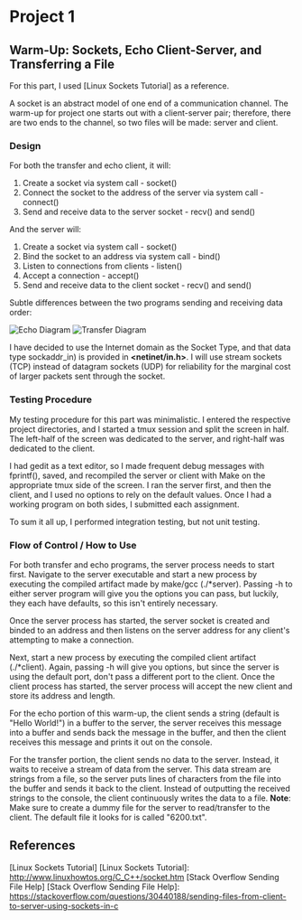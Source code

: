 # Project 1

## Warm-Up: __Sockets, Echo Client-Server, and Transferring a File__

For this part, I used [Linux Sockets Tutorial] as a reference.

A socket is an abstract model of one end of a communication channel. The warm-up for project one starts out with a client-server pair; therefore, there are two ends to the channel, so two files will be made: server and client.

### Design

For both the transfer and echo client, it will:

1. Create a socket via system call - socket()
2. Connect the socket to the address of the server via system call - connect()
3. Send and receive data to the server socket - recv() and send()

And the server will:

1. Create a socket via system call - socket()
2. Bind the socket to an address via system call - bind()
3. Listen to connections from clients - listen()
4. Accept a connection - accept()
5. Send and receive data to the client socket - recv() and send()

Subtle differences between the two programs sending and receiving data order:

![Echo Diagram](illustrations/echo_diagram.png)
![Transfer Diagram](illustrations/transfer_diagram.png)

I have decided to use the Internet domain as the Socket Type, and that data type sockaddr\_in) is provided in **<netinet/in.h>**. I will use stream sockets (TCP) instead of datagram sockets (UDP) for reliability for the marginal cost of larger packets sent through the socket.

### Testing Procedure

My testing procedure for this part was minimalistic. I entered the respective project directories, and I started a tmux session and split the screen in half. The left-half of the screen was dedicated to the server, and right-half was dedicated to the client.

I had gedit as a text editor, so I made frequent debug messages with fprintf(), saved, and recompiled the server or client with Make on the appropriate tmux side of the screen. I ran the server first, and then the client, and I used no options to rely on the default values. Once I had a working program on both sides, I submitted each assignment.

To sum it all up, I performed integration testing, but not unit testing. 

### Flow of Control / How to Use

For both transfer and echo programs, the server process needs to start first. Navigate to the server executable and start a new process by executing the compiled artifact made by make/gcc (./\*server). Passing -h to either server program will give you the options you can pass, but luckily, they each have defaults, so this isn't entirely necessary. 

Once the server process has started, the server socket is created and binded to an address and then listens on the server address for any client's attempting to make a connection.

Next, start a new process by executing the compiled client artifact (./\*client). Again, passing -h will give you options, but since the server is using the default port, don't pass a different port to the client. Once the client process has started, the server process will accept the new client and store its address and length.

For the echo portion of this warm-up, the client sends a string (default is "Hello World!") in a buffer to the server, the server receives this message into a buffer and sends back the message in the buffer, and then the client receives this message and prints it out on the console. 

For the transfer portion, the client sends no data to the server. Instead, it waits to receive a stream of data from the server. This data stream are strings from a file, so the server puts lines of characters from the file into the buffer and sends it back to the client. Instead of outputting the received strings to the console, the client continuously writes the data to a file. **Note**: Make sure to create a dummy file for the server to read/transfer to the client. The default file it looks for is called "6200.txt".

## References
[Linux Sockets Tutorial]
[Linux Sockets Tutorial]: http://www.linuxhowtos.org/C_C++/socket.htm
[Stack Overflow Sending File Help]
[Stack Overflow Sending File Help]: https://stackoverflow.com/questions/30440188/sending-files-from-client-to-server-using-sockets-in-c
